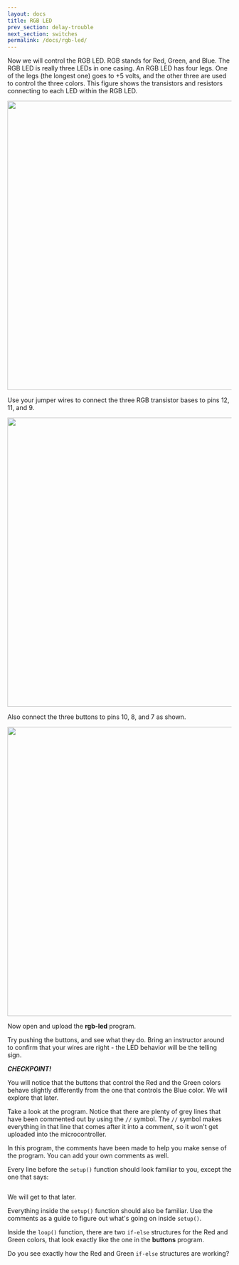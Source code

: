 ```yaml
---
layout: docs
title: RGB LED
prev_section: delay-trouble
next_section: switches
permalink: /docs/rgb-led/
---
```


Now we will control the RGB LED. RGB stands for Red, Green, and
Blue. The RGB LED is really three LEDs in one casing. An RGB LED has four legs. One of the legs (the longest one) goes
to +5 volts, and the other three are used to control the three colors. This figure shows the transistors and resistors connecting to each LED within the RGB LED.

<img src="{{ site.baseurl }}/img/a-rgb-led.jpg" style="width: 650px"/>

Use your jumper wires to connect the three RGB transistor bases
to pins 12, 11, and 9. 

<img src="{{ site.baseurl }}/img/a-rgb-led-connections.jpg" style="width: 650px"/>

Also connect the three buttons to pins 10, 8, and 7 as shown.

<img src="{{ site.baseurl }}/img/a-three-buttons.jpg" style="width: 650px"/>

Now open and upload the **rgb-led** program.

Try pushing the buttons, and see what they do. Bring an instructor around to confirm that your wires are right - the LED behavior will be the telling sign.

**_CHECKPOINT!_**

You will notice that the buttons that control the Red and the Green
colors behave slightly differently from the one that controls the Blue color. We will explore that later. 

Take a look at the program. Notice that there are plenty of grey lines that have been commented out by using the ```//``` symbol. The ```//``` symbol makes everything in that line that comes after it into a comment, so it won't get uploaded into the microcontroller.

In this program, the comments have been made to help you make sense of the program. You can add your own comments as well.

Every line before the ```setup()``` function should look familiar to you, except the one that says:

```Pb_switch bluesw(200);
```

We will get to that later.

Everything inside the ```setup()``` function should also be familiar. Use the comments as a guide to figure out what's going on inside ```setup()```.

Inside the ```loop()``` function, there are two ```if-else``` structures for the Red and Green colors, that look exactly like the one in the **buttons** program.

Do you see exactly how the Red and Green ```if-else``` structures are working?
